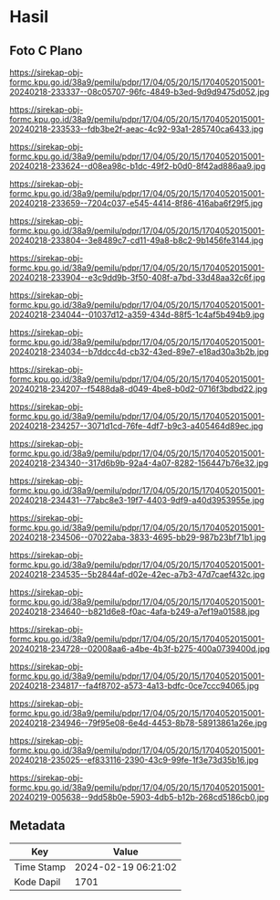 # Hasil

## Foto C Plano

https://sirekap-obj-formc.kpu.go.id/38a9/pemilu/pdpr/17/04/05/20/15/1704052015001-20240218-233337--08c05707-96fc-4849-b3ed-9d9d9475d052.jpg

https://sirekap-obj-formc.kpu.go.id/38a9/pemilu/pdpr/17/04/05/20/15/1704052015001-20240218-233533--fdb3be2f-aeac-4c92-93a1-285740ca6433.jpg

https://sirekap-obj-formc.kpu.go.id/38a9/pemilu/pdpr/17/04/05/20/15/1704052015001-20240218-233624--d08ea98c-b1dc-49f2-b0d0-8f42ad886aa9.jpg

https://sirekap-obj-formc.kpu.go.id/38a9/pemilu/pdpr/17/04/05/20/15/1704052015001-20240218-233659--7204c037-e545-4414-8f86-416aba6f29f5.jpg

https://sirekap-obj-formc.kpu.go.id/38a9/pemilu/pdpr/17/04/05/20/15/1704052015001-20240218-233804--3e8489c7-cd11-49a8-b8c2-9b1456fe3144.jpg

https://sirekap-obj-formc.kpu.go.id/38a9/pemilu/pdpr/17/04/05/20/15/1704052015001-20240218-233904--e3c9dd9b-3f50-408f-a7bd-33d48aa32c6f.jpg

https://sirekap-obj-formc.kpu.go.id/38a9/pemilu/pdpr/17/04/05/20/15/1704052015001-20240218-234044--01037d12-a359-434d-88f5-1c4af5b494b9.jpg

https://sirekap-obj-formc.kpu.go.id/38a9/pemilu/pdpr/17/04/05/20/15/1704052015001-20240218-234034--b7ddcc4d-cb32-43ed-89e7-e18ad30a3b2b.jpg

https://sirekap-obj-formc.kpu.go.id/38a9/pemilu/pdpr/17/04/05/20/15/1704052015001-20240218-234207--f5488da8-d049-4be8-b0d2-0716f3bdbd22.jpg

https://sirekap-obj-formc.kpu.go.id/38a9/pemilu/pdpr/17/04/05/20/15/1704052015001-20240218-234257--3071d1cd-76fe-4df7-b9c3-a405464d89ec.jpg

https://sirekap-obj-formc.kpu.go.id/38a9/pemilu/pdpr/17/04/05/20/15/1704052015001-20240218-234340--317d6b9b-92a4-4a07-8282-156447b76e32.jpg

https://sirekap-obj-formc.kpu.go.id/38a9/pemilu/pdpr/17/04/05/20/15/1704052015001-20240218-234431--77abc8e3-19f7-4403-9df9-a40d3953955e.jpg

https://sirekap-obj-formc.kpu.go.id/38a9/pemilu/pdpr/17/04/05/20/15/1704052015001-20240218-234506--07022aba-3833-4695-bb29-987b23bf71b1.jpg

https://sirekap-obj-formc.kpu.go.id/38a9/pemilu/pdpr/17/04/05/20/15/1704052015001-20240218-234535--5b2844af-d02e-42ec-a7b3-47d7caef432c.jpg

https://sirekap-obj-formc.kpu.go.id/38a9/pemilu/pdpr/17/04/05/20/15/1704052015001-20240218-234640--b821d6e8-f0ac-4afa-b249-a7ef19a01588.jpg

https://sirekap-obj-formc.kpu.go.id/38a9/pemilu/pdpr/17/04/05/20/15/1704052015001-20240218-234728--02008aa6-a4be-4b3f-b275-400a0739400d.jpg

https://sirekap-obj-formc.kpu.go.id/38a9/pemilu/pdpr/17/04/05/20/15/1704052015001-20240218-234817--fa4f8702-a573-4a13-bdfc-0ce7ccc94065.jpg

https://sirekap-obj-formc.kpu.go.id/38a9/pemilu/pdpr/17/04/05/20/15/1704052015001-20240218-234946--79f95e08-6e4d-4453-8b78-58913861a26e.jpg

https://sirekap-obj-formc.kpu.go.id/38a9/pemilu/pdpr/17/04/05/20/15/1704052015001-20240218-235025--ef833116-2390-43c9-99fe-1f3e73d35b16.jpg

https://sirekap-obj-formc.kpu.go.id/38a9/pemilu/pdpr/17/04/05/20/15/1704052015001-20240219-005638--9dd58b0e-5903-4db5-b12b-268cd5186cb0.jpg


## Metadata

| Key        | Value               |
| ---------- | ------------------- |
| Time Stamp | 2024-02-19 06:21:02 |
| Kode Dapil | 1701                |



